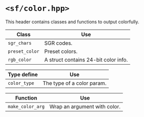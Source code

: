 # `<sf/color.hpp>`
This header contains classes and functions to output colorfully.

|Class|Use|
|-|-|
|`sgr_chars`|SGR codes.|
|`preset_color`|Preset colors.|
|`rgb_color`|A struct contains 24-bit color info.|

|Type define|Use|
|-|-|
|`color_type`|The type of a color param.|

|Function|Use|
|-|-|
|`make_color_arg`|Wrap an argument with color.|
